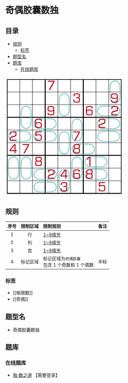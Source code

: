 # 奇偶胶囊数独
<!-- START doctoc generated TOC please keep comment here to allow auto update -->
<!-- DON'T EDIT THIS SECTION, INSTEAD RE-RUN doctoc TO UPDATE -->
## 目录

- [规则](#%E8%A7%84%E5%88%99)
  - [标签](#%E6%A0%87%E7%AD%BE)
- [题型名](#%E9%A2%98%E5%9E%8B%E5%90%8D)
- [题库](#%E9%A2%98%E5%BA%93)
  - [在线题库](#%E5%9C%A8%E7%BA%BF%E9%A2%98%E5%BA%93)

<!-- END doctoc generated TOC please keep comment here to allow auto update -->

![题](../../../../images/sudoku/奇偶胶囊数独.png)

## 规则

| 序号  | 限制区域 | 限制规则                             | 备注  |
|:---:|:----:|:---------------------------------|:---:|
|  1  |  行   | [1~9填充]                          |     |
|  2  |  列   | [1~9填充]                          |     |
|  3  |  宫   | [1~9填充]                          |     |
|  4  | 标记区域 | 标记区域为`奇偶胶囊` <br/>包含 1 个奇数和 1 个偶数 | 半标  |

### 标签

- [[格限数]]
- [[奇偶]]

## 题型名

- 奇偶胶囊数独

## 题库

### 在线题库

- [独·数之道](http://www.sudokufans.org.cn/lx/game.index.php?type=oep) 【需要登录】

[1~9填充]: ../../../../rules.md#1to9填充
